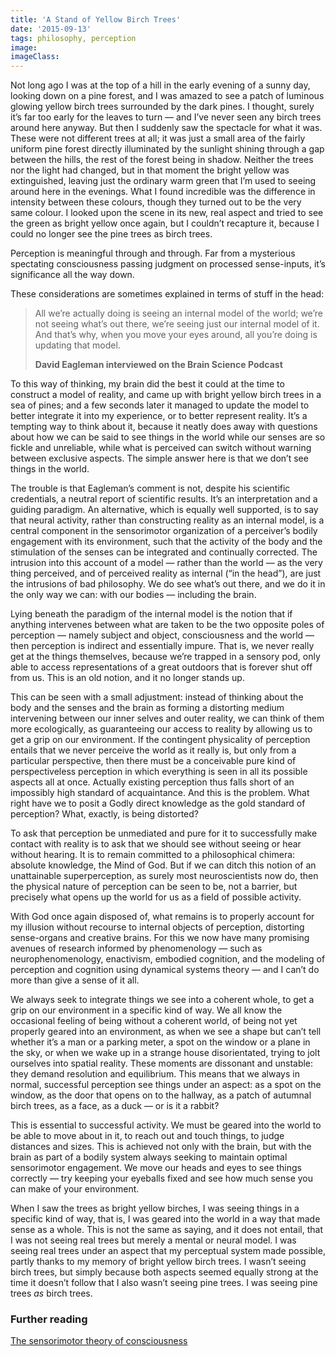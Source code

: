 ```yaml
---
title: 'A Stand of Yellow Birch Trees'
date: '2015-09-13'
tags: philosophy, perception
image:
imageClass:
---
```

Not long ago I was at the top of a hill in the early evening of a sunny day, looking down on a pine forest, and I was amazed to see a patch of luminous glowing yellow birch trees surrounded by the dark pines. I thought, surely it’s far too early for the leaves to turn — and I’ve never seen any birch trees around here anyway. But then I suddenly saw the spectacle for what it was. These were not different trees at all; it was just a small area of the fairly uniform pine forest directly illuminated by the sunlight shining through a gap between the hills, the rest of the forest being in shadow. Neither the trees nor the light had changed, but in that moment the bright yellow was extinguished, leaving just the ordinary warm green that I’m used to seeing around here in the evenings. What I found incredible was the difference in intensity between these colours, though they turned out to be the very same colour. I looked upon the scene in its new, real aspect and tried to see the green as bright yellow once again, but I couldn’t recapture it, because I could no longer see the pine trees as birch trees.

Perception is meaningful through and through. Far from a mysterious spectating consciousness passing judgment on processed sense-inputs, it’s significance all the way down.

These considerations are sometimes explained in terms of stuff in the head:

> All we’re actually doing is seeing an internal model of the world; we’re not seeing what’s out there, we’re seeing just our internal model of it. And that’s why, when you move your eyes around, all you’re doing is updating that model.
>
> **David Eagleman interviewed on the Brain Science Podcast**

To this way of thinking, my brain did the best it could at the time to construct a model of reality, and came up with bright yellow birch trees in a sea of pines; and a few seconds later it managed to update the model to better integrate it into my experience, or to better represent reality. It’s a tempting way to think about it, because it neatly does away with questions about how we can be said to see things in the world while our senses are so fickle and unreliable, while what is perceived can switch without warning between exclusive aspects. The simple answer here is that we don’t see things in the world.

The trouble is that Eagleman’s comment is not, despite his scientific credentials, a neutral report of scientific results. It’s an interpretation and a guiding paradigm. An alternative, which is equally well supported, is to say that neural activity, rather than constructing reality as an internal model, is a central component in the sensorimotor organization of a perceiver’s bodily engagement with its environment, such that the activity of the body and the stimulation of the senses can be integrated and continually corrected. The intrusion into this account of a model — rather than the world — as the very thing perceived, and of perceived reality as internal (“in the head”), are just the intrusions of bad philosophy. We do see what’s out there, and we do it in the only way we can: with our bodies — including the brain.

Lying beneath the paradigm of the internal model is the notion that if anything intervenes between what are taken to be the two opposite poles of perception — namely subject and object, consciousness and the world — then perception is indirect and essentially impure. That is, we never really get at the things themselves, because we’re trapped in a sensory pod, only able to access representations of a great outdoors that is forever shut off from us. This is an old notion, and it no longer stands up.

This can be seen with a small adjustment: instead of thinking about the body and the senses and the brain as forming a distorting medium intervening between our inner selves and outer reality, we can think of them more ecologically, as guaranteeing our access to reality by allowing us to get a grip on our environment. If the contingent physicality of perception entails that we never perceive the world as it really is, but only from a particular perspective, then there must be a conceivable pure kind of perspectiveless perception in which everything is seen in all its possible aspects all at once. Actually existing perception thus falls short of an impossibly high standard of acquaintance. And this is the problem. What right have we to posit a Godly direct knowledge as the gold standard of perception? What, exactly, is being distorted?

To ask that perception be unmediated and pure for it to successfully make contact with reality is to ask that we should see without seeing or hear without hearing. It is to remain committed to a philosophical chimera: absolute knowledge, the Mind of God. But if we can ditch this notion of an unattainable superperception, as surely most neuroscientists now do, then the physical nature of perception can be seen to be, not a barrier, but precisely what opens up the world for us as a field of possible activity.

With God once again disposed of, what remains is to properly account for my illusion without recourse to internal objects of perception, distorting sense-organs and creative brains. For this we now have many promising avenues of research informed by phenomenology — such as neurophenomenology, enactivism, embodied cognition, and the modeling of perception and cognition using dynamical systems theory — and I can’t do more than give a sense of it all.

We always seek to integrate things we see into a coherent whole, to get a grip on our environment in a specific kind of way. We all know the occasional feeling of being without a coherent world, of being not yet properly geared into an environment, as when we see a shape but can’t tell whether it’s a man or a parking meter, a spot on the window or a plane in the sky, or when we wake up in a strange house disorientated, trying to jolt ourselves into spatial reality. These moments are dissonant and unstable: they demand resolution and equilibrium. This means that we always in normal, successful perception see things under an aspect: as a spot on the window, as the door that opens on to the hallway, as a patch of autumnal birch trees, as a face, as a duck — or is it a rabbit?

This is essential to successful activity. We must be geared into the world to be able to move about in it, to reach out and touch things, to judge distances and sizes. This is achieved not only with the brain, but with the brain as part of a bodily system always seeking to maintain optimal sensorimotor engagement. We move our heads and eyes to see things correctly — try keeping your eyeballs fixed and see how much sense you can make of your environment.

When I saw the trees as bright yellow birches, I was seeing things in a specific kind of way, that is, I was geared into the world in a way that made sense as a whole. This is not the same as saying, and it does not entail, that I was not seeing real trees but merely a mental or neural model. I was seeing real trees under an aspect that my perceptual system made possible, partly thanks to my memory of bright yellow birch trees. I wasn’t seeing birch trees, but simply because both aspects seemed equally strong at the time it doesn’t follow that I also wasn’t seeing pine trees. I was seeing pine trees _as_ birch trees.

### Further reading

[The sensorimotor theory of consciousness](https://whatfeelingislike.net/?page_id=17)

